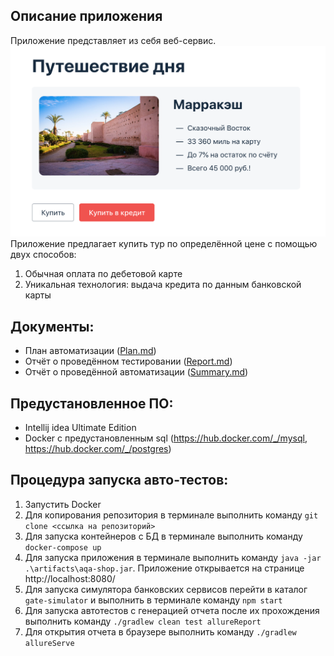 ## Описание приложения

Приложение представляет из себя веб-сервис.
![img.png](img.png)
Приложение предлагает купить тур по определённой цене с помощью двух способов:

1. Обычная оплата по дебетовой карте
2. Уникальная технология: выдача кредита по данным банковской карты

## Документы:

- План автоматизации ([Plan.md](https://github.com/Ekaterina-Isabel/Diploma/blob/master/Plan.md))
- Отчёт о проведённом тестировании ([Report.md](https://github.com/Ekaterina-Isabel/Diploma/blob/master/Report.md))
- Отчёт о проведённой автоматизации ([Summary.md](https://github.com/Ekaterina-Isabel/Diploma/blob/master/Summary.md))

## Предустановленное ПО:

- Intellij idea Ultimate Edition
- Docker с предустановленным sql (https://hub.docker.com/_/mysql, https://hub.docker.com/_/postgres)

## Процедура запуска авто-тестов:

1. Запустить Docker
2. Для копирования репозитория в терминале выполнить команду `git clone <ссылка на репозиторий>`
3. Для запуска контейнеров с БД в терминале выполнить команду `docker-compose up`
4. Для запуска приложения в терминале выполнить команду `java -jar .\artifacts\aqa-shop.jar`. Приложение открывается на
   странице http://localhost:8080/
5. Для запуска симулятора банковских сервисов перейти в каталог `gate-simulator` и выполнить в терминале
   команду `npm start`
6. Для запуска автотестов с генерацией отчета после их прохождения выполнить команду `./gradlew clean test allureReport`
7. Для открытия отчета в браузере выполнить команду `./gradlew allureServe`
